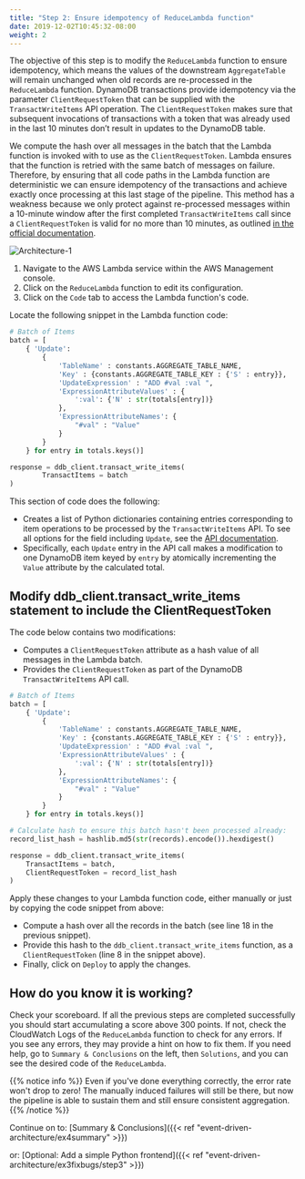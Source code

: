 ```yaml
---
title: "Step 2: Ensure idempotency of ReduceLambda function"
date: 2019-12-02T10:45:32-08:00
weight: 2
---
```



The objective of this step is to modify the `ReduceLambda` function to ensure idempotency, which means the values of the downstream `AggregateTable` will remain unchanged when old records are re-processed in the `ReduceLambda` function. DynamoDB transactions provide idempotency via the parameter `ClientRequestToken` that can be supplied with the  `TransactWriteItems` API operation. The `ClientRequestToken` makes sure that subsequent invocations of transactions with a token that was already used in the last 10 minutes don’t result in updates to the DynamoDB table.

We compute the hash over all messages in the batch that the Lambda function is invoked with to use as the `ClientRequestToken`. Lambda ensures that the function is retried with the same batch of messages on failure. Therefore, by ensuring that all code paths in the Lambda function are deterministic we can ensure idempotency of the transactions and achieve exactly once processing at this last stage of the pipeline. This method has a weakness because we only protect against re-processed messages within a 10-minute window after the first completed `TransactWriteItems` call since a `ClientRequestToken` is valid for no more than 10 minutes, as outlined [in the official documentation](https://docs.aws.amazon.com/amazondynamodb/latest/APIReference/API_TransactWriteItems.html#DDB-TransactWriteItems-request-ClientRequestToken).


![Architecture-1](/images/event-driven-architecture/architecture/lab2-step2.png)

1. Navigate to the AWS Lambda service within the AWS Management console.
2. Click on the `ReduceLambda` function to edit its configuration.
3. Click on the `Code` tab to access the Lambda function's code.

Locate the following snippet in the Lambda function code:

```python
# Batch of Items
batch = [
    { 'Update':
        {
            'TableName' : constants.AGGREGATE_TABLE_NAME,
            'Key' : {constants.AGGREGATE_TABLE_KEY : {'S' : entry}},
            'UpdateExpression' : "ADD #val :val ",
            'ExpressionAttributeValues' : {
                ':val': {'N' : str(totals[entry])}
            },
            'ExpressionAttributeNames': {
                "#val" : "Value"
            }
        }
    } for entry in totals.keys()]

response = ddb_client.transact_write_items(
        TransactItems = batch
)
```

This section of code does the following:
- Creates a list of Python dictionaries containing entries corresponding to item operations to be processed by the `TransactWriteItems` API. To see all options for the field including `Update`, see the [API documentation](https://docs.aws.amazon.com/amazondynamodb/latest/APIReference/API_TransactWriteItems.html).
- Specifically, each `Update` entry in the API call makes a modification to one DynamoDB item keyed by `entry` by atomically incrementing the `Value` attribute by the calculated total.

## Modify ddb_client.transact_write_items statement to include the ClientRequestToken

The code below contains two modifications:

* Computes a `ClientRequestToken` attribute as a hash value of all messages in the Lambda batch.
* Provides the `ClientRequestToken` as part of the DynamoDB `TransactWriteItems` API call.

```python
# Batch of Items
batch = [
    { 'Update':
        {
            'TableName' : constants.AGGREGATE_TABLE_NAME,
            'Key' : {constants.AGGREGATE_TABLE_KEY : {'S' : entry}},
            'UpdateExpression' : "ADD #val :val ",
            'ExpressionAttributeValues' : {
                ':val': {'N' : str(totals[entry])}
            },
            'ExpressionAttributeNames': {
                "#val" : "Value"
            }
        }
    } for entry in totals.keys()]

# Calculate hash to ensure this batch hasn't been processed already:
record_list_hash = hashlib.md5(str(records).encode()).hexdigest()

response = ddb_client.transact_write_items(
    TransactItems = batch,
    ClientRequestToken = record_list_hash
)
```

Apply these changes to your Lambda function code, either manually or just by copying the code snippet from above:

* Compute a hash over all the records in the batch (see line 18 in the previous snippet).
* Provide this hash to the `ddb_client.transact_write_items` function, as a `ClientRequestToken` (line 8 in the snippet above).
* Finally, click on `Deploy` to apply the changes.


## How do you know it is working?

Check your scoreboard. If all the previous steps are completed successfully you should start accumulating a score above 300 points. If not, check the CloudWatch Logs of the `ReduceLambda` function to check for any errors. If you see any errors, they may provide a hint on how to fix them. If you need help, go to `Summary & Conclusions` on the left, then `Solutions`, and you can see the desired code of the `ReduceLambda`.

{{% notice info %}}
Even if you've done everything correctly, the error rate won't drop to zero! The manually induced failures will still be there, but now the pipeline is able to sustain them and still ensure consistent aggregation.
{{% /notice %}}

Continue on  to: [Summary & Conclusions]({{< ref "event-driven-architecture/ex4summary" >}})

or: [Optional: Add a simple Python frontend]({{< ref "event-driven-architecture/ex3fixbugs/step3" >}})

